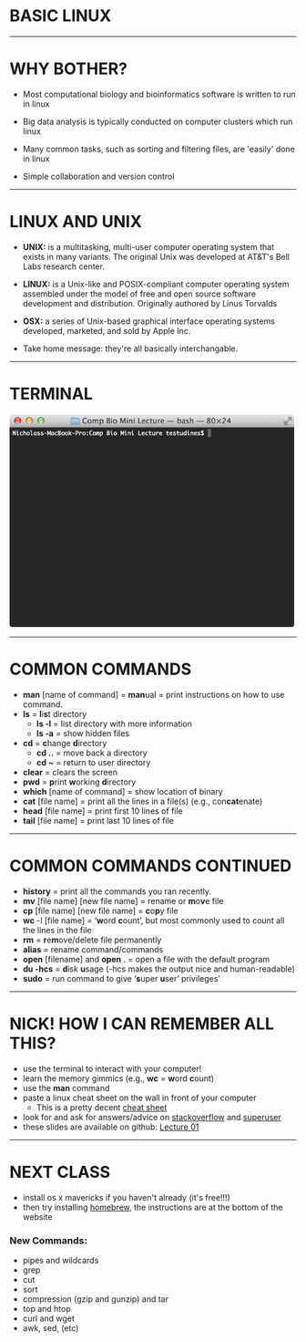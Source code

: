 # BASIC LINUX

---

# WHY BOTHER?

- Most computational biology and bioinformatics software is written to run in linux

- Big data analysis is typically conducted on computer clusters which run linux

- Many common tasks, such as sorting and filtering files, are 'easily' done in linux

- Simple collaboration and version control

---

# LINUX AND UNIX

- **UNIX:** is a multitasking, multi-user computer operating system that exists in many variants. The original Unix was developed at AT&T's Bell Labs research center.

- **LINUX:** is a Unix-like and POSIX-compliant computer operating system assembled under the model of free and open source software development and distribution. Originally authored by Linus Torvalds

- **OSX:**  a series of Unix-based graphical interface operating systems developed, marketed, and sold by Apple Inc.

- Take home message: they're all basically interchangable.

---

# TERMINAL

<img src="images/terminal.jpg" alt="terminal" style="width: 500px;"/>


---

# COMMON COMMANDS

- **man** [name of command] = **man**ual = print instructions on how to use command.
- **ls** = **l**i**s**t directory
	- **ls -l**  = list directory with more information
	- **ls -a** = show hidden files
- **cd** = **c**hange **d**irectory
	- **cd ..** = move back a directory
	- **cd ~** = return to user directory
- **clear** = clears the screen 
- **pwd** = **p**rint **w**orking **d**irectory
- **which** [name of command] = show location of binary
- **cat** [file name] = print all the lines in a file(s) (e.g., con**cat**enate)
- **head** [file name] = print first 10 lines of file
- **tail** [file name] = print last 10 lines of file


---

# COMMON COMMANDS CONTINUED

- **history** = print all the commands you ran recently.
- **mv** [file name] [new file name] = rename or **m**o**v**e file
- **cp** [file name] [new file name] = **c**o**p**y file
- **wc** -l [file name] = ‘**w**ord **c**ount’, but most commonly used to count all the lines in the file 
- **rm** = **r**e**m**ove/delete file permanently
- **alias** = rename command/commands
- **open** [filename] and **open** . = open a file with the default program
- **du -hcs** = **d**isk **u**sage (-hcs makes the output nice and human-readable)
- **sudo** = run command to give ‘**s**uper **u**ser’ privileges’

---

# NICK! HOW I CAN REMEMBER ALL THIS?

- use the terminal to interact with your computer!
- learn the memory gimmics (e.g., **wc** = **w**ord **c**ount)
- use the **man** command
- paste a linux cheat sheet on the wall in front of your computer
	- This is a pretty decent [cheat sheet](http://files.fosswire.com/2007/08/fwunixref.pdf "Linux Cheat Sheet") 
- look for and ask for answers/advice on [stackoverflow](stackoverflow.com) and [superuser](http://superuser.com/)
- these slides are available on github: [Lecture 01](https://github.com/ngcrawford/Intro_computational_programming_lectures/blob/master/01_intro_linux.md "Lecture 01")

---

# NEXT CLASS

- install os x mavericks if you haven't already (it's free!!!)
- then try installing [homebrew](http://brew.sh/), the instructions are at the bottom of the website

### New Commands:

- pipes and wildcards
- grep
- cut
- sort
- compression (gzip and gunzip) and tar
- top and htop
- curl and wget
- awk, sed, (etc)



